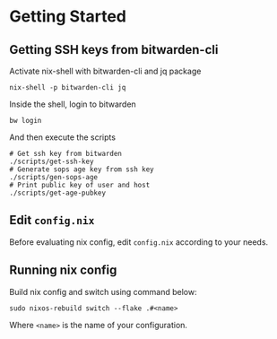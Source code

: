 # Getting Started

## Getting SSH keys from bitwarden-cli

Activate nix-shell with bitwarden-cli and jq package

```shell
nix-shell -p bitwarden-cli jq
```

Inside the shell, login to bitwarden

```shell
bw login
```

And then execute the scripts

```shell
# Get ssh key from bitwarden
./scripts/get-ssh-key
# Generate sops age key from ssh key
./scripts/gen-sops-age
# Print public key of user and host
./scripts/get-age-pubkey
```

## Edit `config.nix`

Before evaluating nix config, edit `config.nix` according to your needs.

## Running nix config

Build nix config and switch using command below:

```shell
sudo nixos-rebuild switch --flake .#<name>
```

Where `<name>` is the name of your configuration.

